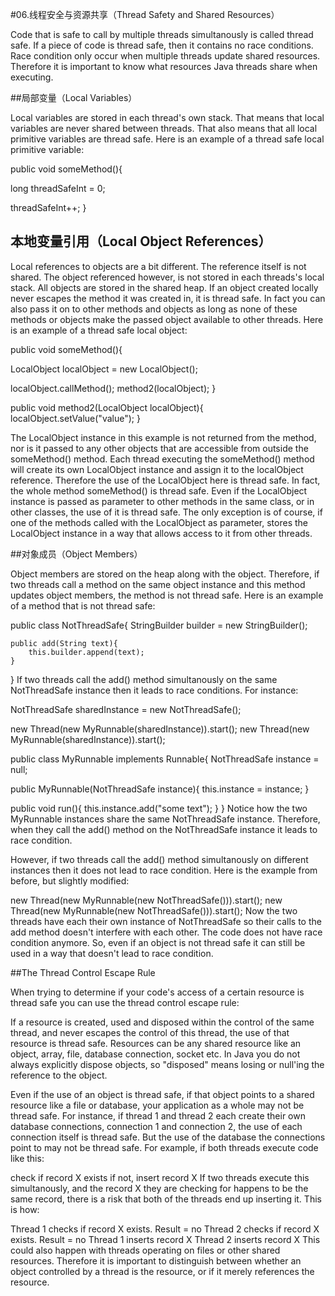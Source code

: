 #06.线程安全与资源共享（Thread Safety and Shared Resources）

Code that is safe to call by multiple threads simultanously is called thread safe. If a piece of code is thread safe, then it contains no race conditions. Race condition only occur when multiple threads update shared resources. Therefore it is important to know what resources Java threads share when executing.

##局部变量（Local Variables）

Local variables are stored in each thread's own stack. That means that local variables are never shared between threads. That also means that all local primitive variables are thread safe. Here is an example of a thread safe local primitive variable:

public void someMethod(){

  long threadSafeInt = 0;

  threadSafeInt++;
}

## 本地变量引用（Local Object References）

Local references to objects are a bit different. The reference itself is not shared. The object referenced however, is not stored in each threads's local stack. All objects are stored in the shared heap. If an object created locally never escapes the method it was created in, it is thread safe. In fact you can also pass it on to other methods and objects as long as none of these methods or objects make the passed object available to other threads. Here is an example of a thread safe local object:

public void someMethod(){

  LocalObject localObject = new LocalObject();

  localObject.callMethod();
  method2(localObject);
}

public void method2(LocalObject localObject){
  localObject.setValue("value");
}

The LocalObject instance in this example is not returned from the method, nor is it passed to any other objects that are accessible from outside the someMethod() method. Each thread executing the someMethod() method will create its own LocalObject instance and assign it to the localObject reference. Therefore the use of the LocalObject here is thread safe. In fact, the whole method someMethod() is thread safe. Even if the LocalObject instance is passed as parameter to other methods in the same class, or in other classes, the use of it is thread safe. The only exception is of course, if one of the methods called with the LocalObject as parameter, stores the LocalObject instance in a way that allows access to it from other threads.

##对象成员（Object Members）

Object members are stored on the heap along with the object. Therefore, if two threads call a method on the same object instance and this method updates object members, the method is not thread safe. Here is an example of a method that is not thread safe:


public class NotThreadSafe{
    StringBuilder builder = new StringBuilder();

    public add(String text){
        this.builder.append(text);
    }
}
If two threads call the add() method simultanously on the same NotThreadSafe instance then it leads to race conditions. For instance:


NotThreadSafe sharedInstance = new NotThreadSafe();

new Thread(new MyRunnable(sharedInstance)).start();
new Thread(new MyRunnable(sharedInstance)).start();

public class MyRunnable implements Runnable{
  NotThreadSafe instance = null;

  public MyRunnable(NotThreadSafe instance){
    this.instance = instance;
  }

  public void run(){
    this.instance.add("some text");
  }
}
Notice how the two MyRunnable instances share the same NotThreadSafe instance. Therefore, when they call the add() method on the NotThreadSafe instance it leads to race condition.

However, if two threads call the add() method simultanously on different instances then it does not lead to race condition. Here is the example from before, but slightly modified:

new Thread(new MyRunnable(new NotThreadSafe())).start();
new Thread(new MyRunnable(new NotThreadSafe())).start();
Now the two threads have each their own instance of NotThreadSafe so their calls to the add method doesn't interfere with each other. The code does not have race condition anymore. So, even if an object is not thread safe it can still be used in a way that doesn't lead to race condition.

##The Thread Control Escape Rule

When trying to determine if your code's access of a certain resource is thread safe you can use the thread control escape rule:

If a resource is created, used and disposed within
the control of the same thread,
and never escapes the control of this thread,
the use of that resource is thread safe.
Resources can be any shared resource like an object, array, file, database connection, socket etc. In Java you do not always explicitly dispose objects, so "disposed" means losing or null'ing the reference to the object.

Even if the use of an object is thread safe, if that object points to a shared resource like a file or database, your application as a whole may not be thread safe. For instance, if thread 1 and thread 2 each create their own database connections, connection 1 and connection 2, the use of each connection itself is thread safe. But the use of the database the connections point to may not be thread safe. For example, if both threads execute code like this:

check if record X exists
if not, insert record X
If two threads execute this simultanously, and the record X they are checking for happens to be the same record, there is a risk that both of the threads end up inserting it. This is how:

Thread 1 checks if record X exists. Result = no
Thread 2 checks if record X exists. Result = no
Thread 1 inserts record X
Thread 2 inserts record X
This could also happen with threads operating on files or other shared resources. Therefore it is important to distinguish between whether an object controlled by a thread is the resource, or if it merely references the resource.